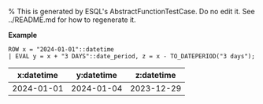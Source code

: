 % This is generated by ESQL's AbstractFunctionTestCase. Do no edit it. See ../README.md for how to regenerate it.

**Example**

```esql
ROW x = "2024-01-01"::datetime
| EVAL y = x + "3 DAYS"::date_period, z = x - TO_DATEPERIOD("3 days");
```

| x:datetime | y:datetime | z:datetime |
| --- | --- | --- |
| 2024-01-01 | 2024-01-04 | 2023-12-29 |


